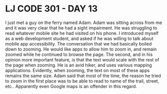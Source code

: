 # LJ CODE 301 - DAY 13

I just met a guy on the ferry named Adam. Adam was sitting across from me and it was very clear that he had a sight impairment. He was struggling to read whatever mobile site he had visited on his phone. I introduced myself as a web development student, and asked if he was willing to talk about mobile app accessibility. The conversation that we had basically boiled down to zooming. He would like apps to allow him to zoom in, and remain zoomed while he continued to browse the page. The second, and in his opinion more important feature, is that the text would scale with the rest of the page when zooming. He is an avid hiker, and uses various mapping applications. Evidently, when zooming, the text on most of these apps remains the same size. Adam said that most of the time, the reason he tried to zoom in the first place was to be able to read to name of the trail, street, etc.. Apparently even Google maps is an offender in this regard.
